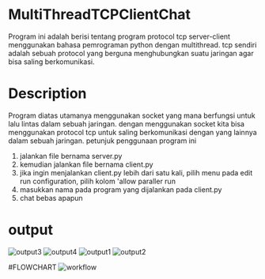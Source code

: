 
# MultiThreadTCPClientChat
Program ini adalah berisi tentang program protocol tcp server-client menggunakan bahasa pemrograman python dengan multithread. tcp sendiri adalah sebuah protocol yang berguna menghubungkan suatu jaringan agar bisa saling berkomunikasi.


# Description
Program diatas utamanya menggunakan socket yang mana berfungsi untuk lalu lintas dalam sebuah jaringan. dengan menggunakan socket kita bisa menggunakan protocol tcp untuk saling berkomunikasi dengan yang lainnya dalam sebuah jaringan. 
petunjuk penggunaan program ini
1. jalankan file bernama server.py
2. kemudian jalankan file bernama client.py
3. jika ingin menjalankan client.py lebih dari satu kali, pilih menu pada edit run configuration, pilih kolom 'allow paraller run
4. masukkan nama pada program yang dijalankan pada client.py
5. chat bebas apapun

# output
![output3](https://user-images.githubusercontent.com/72455712/125163819-29b72580-e1b9-11eb-93b1-db485f2393f4.JPG)
![output4](https://user-images.githubusercontent.com/72455712/125163821-2a4fbc00-e1b9-11eb-8d17-385a2a07d7d4.JPG)
![output1](https://user-images.githubusercontent.com/72455712/125163823-2ae85280-e1b9-11eb-85b9-4637113ffdf9.JPG)
![output2](https://user-images.githubusercontent.com/72455712/125163825-2b80e900-e1b9-11eb-9ce6-e145b59e1aa0.JPG)

#FLOWCHART
![workflow](https://user-images.githubusercontent.com/72455712/125163366-07240d00-e1b7-11eb-876d-5df1b5de25e0.png)
